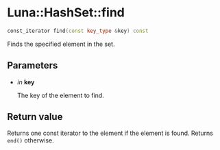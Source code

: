 # Luna::HashSet::find

```c++
const_iterator find(const key_type &key) const
```

Finds the specified element in the set. 



## Parameters
* *in* **key**

    The key of the element to find. 

## Return value
Returns one const iterator to the element if the element is found. Returns `end()` otherwise. 

